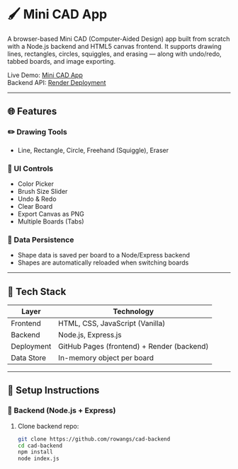 # 🖌️ Mini CAD App

A browser-based Mini CAD (Computer-Aided Design) app built from scratch with a Node.js backend and HTML5 canvas frontend. It supports drawing lines, rectangles, circles, squiggles, and erasing — along with undo/redo, tabbed boards, and image exporting.

Live Demo: [Mini CAD App](https://rowangs.github.io/cad-frontend/)  
Backend API: [Render Deployment](https://cad-backend-1.onrender.com)

---

## 🌐 Features

### ✏️ Drawing Tools
- Line, Rectangle, Circle, Freehand (Squiggle), Eraser

### 🎨 UI Controls
- Color Picker
- Brush Size Slider
- Undo & Redo
- Clear Board
- Export Canvas as PNG
- Multiple Boards (Tabs)

### 🔁 Data Persistence
- Shape data is saved per board to a Node/Express backend
- Shapes are automatically reloaded when switching boards

---

## 🧠 Tech Stack

| Layer       | Technology                        |
|-------------|------------------------------------|
| Frontend    | HTML, CSS, JavaScript (Vanilla)   |
| Backend     | Node.js, Express.js               |
| Deployment  | GitHub Pages (frontend) + Render (backend) |
| Data Store  | In-memory object per board        |

---

## 🚀 Setup Instructions

### 🔧 Backend (Node.js + Express)

1. Clone backend repo:
   ```bash
   git clone https://github.com/rowangs/cad-backend
   cd cad-backend
   npm install
   node index.js
